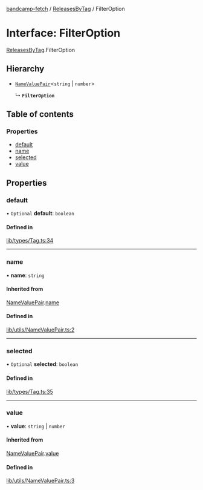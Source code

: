 [bandcamp-fetch](../README.md) / [ReleasesByTag](../modules/ReleasesByTag.md) / FilterOption

# Interface: FilterOption

[ReleasesByTag](../modules/ReleasesByTag.md).FilterOption

## Hierarchy

- [`NameValuePair`](NameValuePair.md)<`string` \| `number`\>

  ↳ **`FilterOption`**

## Table of contents

### Properties

- [default](ReleasesByTag.FilterOption.md#default)
- [name](ReleasesByTag.FilterOption.md#name)
- [selected](ReleasesByTag.FilterOption.md#selected)
- [value](ReleasesByTag.FilterOption.md#value)

## Properties

### default

• `Optional` **default**: `boolean`

#### Defined in

[lib/types/Tag.ts:34](https://github.com/patrickkfkan/bandcamp-fetch/blob/19ec315/src/lib/types/Tag.ts#L34)

___

### name

• **name**: `string`

#### Inherited from

[NameValuePair](NameValuePair.md).[name](NameValuePair.md#name)

#### Defined in

[lib/utils/NameValuePair.ts:2](https://github.com/patrickkfkan/bandcamp-fetch/blob/19ec315/src/lib/utils/NameValuePair.ts#L2)

___

### selected

• `Optional` **selected**: `boolean`

#### Defined in

[lib/types/Tag.ts:35](https://github.com/patrickkfkan/bandcamp-fetch/blob/19ec315/src/lib/types/Tag.ts#L35)

___

### value

• **value**: `string` \| `number`

#### Inherited from

[NameValuePair](NameValuePair.md).[value](NameValuePair.md#value)

#### Defined in

[lib/utils/NameValuePair.ts:3](https://github.com/patrickkfkan/bandcamp-fetch/blob/19ec315/src/lib/utils/NameValuePair.ts#L3)
